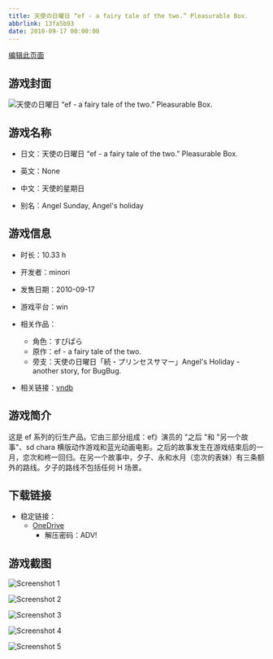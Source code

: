 ```yaml
---
title: 天使の日曜日 “ef - a fairy tale of the two.” Pleasurable Box.
abbrlink: 13fa5b93
date: 2010-09-17 00:00:00
---
```

[编辑此页面](https://github.com/ACG-3/ADV3-source/blob/main/source/_posts/games/%E5%A4%A9%E4%BD%BF%E3%81%AE%E6%97%A5%E6%9B%9C%E6%97%A5%20%E2%80%9Cef%20-%20a%20fairy%20tale%20of%20the%20two.%E2%80%9D%20Pleasurable%20Box.md)

## 游戏封面

![天使の日曜日 “ef - a fairy tale of the two.” Pleasurable Box.](https://pan.timero.xyz/onedrive/img_lib_001/%E5%A4%A9%E4%BD%BF%E3%81%AE%E6%97%A5%E6%9B%9C%E6%97%A5%20%E2%80%9Cef%20-%20a%20fairy%20tale%20of%20the%20two.%E2%80%9D%20Pleasurable%20Box_cover.avif)


## 游戏名称

- 日文：天使の日曜日 “ef - a fairy tale of the two.” Pleasurable Box.
- 英文：None
- 中文：天使的星期日

- 别名：Angel Sunday, Angel's holiday


## 游戏信息

- 时长：10.33 h
- 开发者：minori
- 发售日期：2010-09-17
- 游戏平台：win
- 相关作品：
   - 角色：すぴぱら
   - 原作：ef - a fairy tale of the two.
   - 旁支：天使の日曜日「続・プリンセスサマー」Angel's Holiday - another story, for BugBug.

- 相关链接：[vndb](https://vndb.org/v4189)


## 游戏简介

这是 ef 系列的衍生产品。它由三部分组成：ef》演员的 "之后 "和 "另一个故事"、sd chara 横版动作游戏和蓝光动画电影。之后的故事发生在游戏结束后的一月，恋次和柊一回归。在另一个故事中，夕子、永和水月（恋次的表妹）有三条额外的路线。夕子的路线不包括任何 H 场景。




## 下载链接

- 稳定链接：
    - [OneDrive](https://pan.timero.xyz/onedrive/adv_lib_001/%E5%A4%A9%E4%BD%BF%E3%81%AE%E6%97%A5%E6%9B%9C%E6%97%A5%20%E2%80%9Cef%20-%20a%20fairy%20tale%20of%20the%20two.%E2%80%9D%20Pleasurable%20Box)
        - 解压密码：ADV!



## 游戏截图


![Screenshot 1](https://pan.timero.xyz/onedrive/img_lib_001/%E5%A4%A9%E4%BD%BF%E3%81%AE%E6%97%A5%E6%9B%9C%E6%97%A5%20%E2%80%9Cef%20-%20a%20fairy%20tale%20of%20the%20two.%E2%80%9D%20Pleasurable%20Box_Screenshot_1.avif)

![Screenshot 2](https://pan.timero.xyz/onedrive/img_lib_001/%E5%A4%A9%E4%BD%BF%E3%81%AE%E6%97%A5%E6%9B%9C%E6%97%A5%20%E2%80%9Cef%20-%20a%20fairy%20tale%20of%20the%20two.%E2%80%9D%20Pleasurable%20Box_Screenshot_2.avif)

![Screenshot 3](https://pan.timero.xyz/onedrive/img_lib_001/%E5%A4%A9%E4%BD%BF%E3%81%AE%E6%97%A5%E6%9B%9C%E6%97%A5%20%E2%80%9Cef%20-%20a%20fairy%20tale%20of%20the%20two.%E2%80%9D%20Pleasurable%20Box_Screenshot_3.avif)

![Screenshot 4](https://pan.timero.xyz/onedrive/img_lib_001/%E5%A4%A9%E4%BD%BF%E3%81%AE%E6%97%A5%E6%9B%9C%E6%97%A5%20%E2%80%9Cef%20-%20a%20fairy%20tale%20of%20the%20two.%E2%80%9D%20Pleasurable%20Box_Screenshot_4.avif)

![Screenshot 5](https://pan.timero.xyz/onedrive/img_lib_001/%E5%A4%A9%E4%BD%BF%E3%81%AE%E6%97%A5%E6%9B%9C%E6%97%A5%20%E2%80%9Cef%20-%20a%20fairy%20tale%20of%20the%20two.%E2%80%9D%20Pleasurable%20Box_Screenshot_5.avif)

